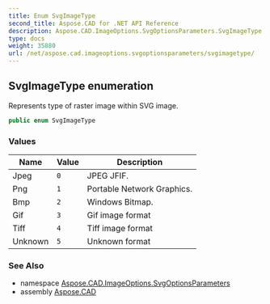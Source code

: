 ```yaml
---
title: Enum SvgImageType
second_title: Aspose.CAD for .NET API Reference
description: Aspose.CAD.ImageOptions.SvgOptionsParameters.SvgImageType enum. Represents type of raster image within SVG image
type: docs
weight: 35880
url: /net/aspose.cad.imageoptions.svgoptionsparameters/svgimagetype/
---
```

## SvgImageType enumeration

Represents type of raster image within SVG image.

```csharp
public enum SvgImageType
```

### Values

| Name | Value | Description |
| --- | --- | --- |
| Jpeg | `0` | JPEG JFIF. |
| Png | `1` | Portable Network Graphics. |
| Bmp | `2` | Windows Bitmap. |
| Gif | `3` | Gif image format |
| Tiff | `4` | Tiff image format |
| Unknown | `5` | Unknown format |

### See Also

* namespace [Aspose.CAD.ImageOptions.SvgOptionsParameters](../../aspose.cad.imageoptions.svgoptionsparameters/)
* assembly [Aspose.CAD](../../)


